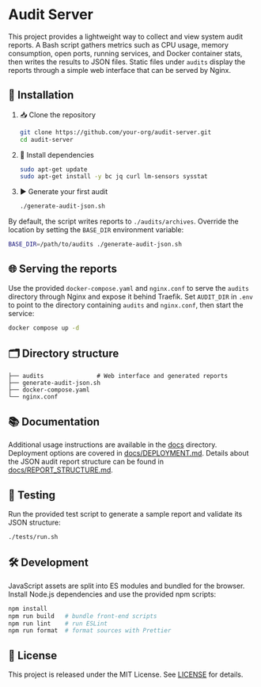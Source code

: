 # Audit Server

This project provides a lightweight way to collect and view system audit reports. A Bash script gathers
metrics such as CPU usage, memory consumption, open ports, running services, and Docker container stats,
then writes the results to JSON files. Static files under `audits` display the reports through a simple web
interface that can be served by Nginx.

## 🚀 Installation

1. 📥 Clone the repository

   ```bash
   git clone https://github.com/your-org/audit-server.git
   cd audit-server
   ```

2. 🧰 Install dependencies

   ```bash
   sudo apt-get update
   sudo apt-get install -y bc jq curl lm-sensors sysstat
   ```

3. ▶️ Generate your first audit

   ```bash
   ./generate-audit-json.sh
   ```

By default, the script writes reports to `./audits/archives`. Override the location by setting the `BASE_DIR`
environment variable:

```bash
BASE_DIR=/path/to/audits ./generate-audit-json.sh
```

## 🌐 Serving the reports

Use the provided `docker-compose.yaml` and `nginx.conf` to serve the `audits` directory through Nginx and expose
it behind Traefik. Set `AUDIT_DIR` in `.env` to point to the directory containing `audits` and `nginx.conf`, then
start the service:

```bash
docker compose up -d
```

## 🗂️ Directory structure

```
├── audits               # Web interface and generated reports
├── generate-audit-json.sh
├── docker-compose.yaml
└── nginx.conf
```

## 📚 Documentation

Additional usage instructions are available in the [docs](docs/USAGE.md) directory. Deployment options are
covered in [docs/DEPLOYMENT.md](docs/DEPLOYMENT.md). Details about the JSON audit report structure can be
found in [docs/REPORT_STRUCTURE.md](docs/REPORT_STRUCTURE.md).

## 🧪 Testing

Run the provided test script to generate a sample report and validate its JSON structure:

```bash
./tests/run.sh
```

## 🛠️ Development

JavaScript assets are split into ES modules and bundled for the browser. Install Node.js
dependencies and use the provided npm scripts:

```bash
npm install
npm run build   # bundle front-end scripts
npm run lint    # run ESLint
npm run format  # format sources with Prettier
```

## 📄 License

This project is released under the MIT License. See [LICENSE](LICENSE) for details.
